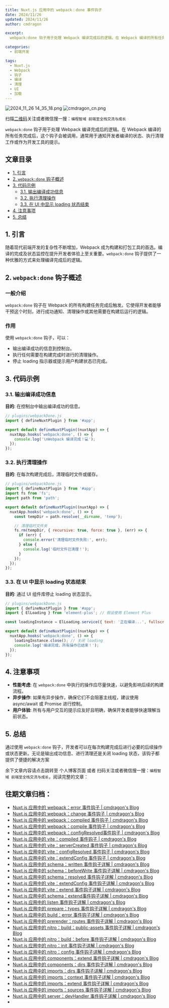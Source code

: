 ```yaml
---
title: Nuxt.js 应用中的 webpack：done 事件钩子
date: 2024/11/26
updated: 2024/11/26
author: cmdragon

excerpt:
  webpack:done 钩子用于处理 Webpack 编译完成后的逻辑。在 Webpack 编译的所有任务完成后，这个钩子会被调用，通常用于通知开发者编译的状态、执行清理工作或作为开发工具的提示。

categories:
  - 前端开发

tags:
  - Nuxt.js
  - Webpack
  - 钩子
  - 编译
  - 清理
  - UI
  - 加载
---
```


<img src="https://static.amd794.com/blog/images/2024_11_26 14_35_18.png@blog" title="2024_11_26 14_35_18.png" alt="2024_11_26 14_35_18.png"/>

<img src="https://api2.cmdragon.cn/upload/cmder/20250304_012821924.jpg" title="cmdragon_cn.png" alt="cmdragon_cn.png"/>


扫描[二维码](https://api2.cmdragon.cn/upload/cmder/20250304_012821924.jpg)关注或者微信搜一搜：`编程智域 前端至全栈交流与成长`

`webpack:done` 钩子用于处理 Webpack 编译完成后的逻辑。在 Webpack 编译的所有任务完成后，这个钩子会被调用，通常用于通知开发者编译的状态、执行清理工作或作为开发工具的提示。


## 文章目录

- [1. 引言](#1-引言)
- [2. `webpack:done` 钩子概述](#2-webpackdone-钩子概述)
- [3. 代码示例](#3-代码示例)
  - [3.1. 输出编译成功信息](#31-输出编译成功信息)
  - [3.2. 执行清理操作](#32-执行清理操作)
  - [3.3. 在 UI 中显示 loading 状态结束](#33-在-ui-中显示-loading-状态结束)
- [4. 注意事项](#4-注意事项)
- [5. 总结](#5-总结)

## 1. 引言

随着现代前端开发的复杂性不断增加，Webpack 成为构建和打包工具的首选。编译的完成及状态监控在提升开发者体验上至关重要。`webpack:done` 钩子提供了一种优雅的方式来处理编译完成后的逻辑。

## 2. `webpack:done` 钩子概述

### 一般介绍

`webpack:done` 钩子在 Webpack 的所有构建任务完成后触发。它使得开发者能够干预这个时刻，进行成功通知、清理操作或其他需要在构建后运行的逻辑。

### 作用

使用 `webpack:done` 钩子，可以：
- 输出编译成功的信息到控制台。
- 执行任何需要在构建完成时进行的清理操作。
- 停止 loading 指示器或提示用户构建状态已完成。

## 3. 代码示例

### 3.1. 输出编译成功信息

**目的**: 在控制台中输出编译成功的信息。

```javascript
// plugins/webpackDone.js
import { defineNuxtPlugin } from '#app';

export default defineNuxtPlugin((nuxtApp) => {
  nuxtApp.hooks('webpack:done', () => {
    console.log('\nWebpack 编译完成！💻');
  });
});
```

### 3.2. 执行清理操作

**目的**: 在每次构建完成后，清理临时文件或缓存。

```javascript
// plugins/webpackDone.js
import { defineNuxtPlugin } from '#app';
import fs from 'fs';
import path from 'path';

export default defineNuxtPlugin((nuxtApp) => {
  nuxtApp.hooks('webpack:done', () => {
    const tempDir = path.resolve(__dirname, 'temp');

    // 清理临时文件夹
    fs.rm(tempDir, { recursive: true, force: true }, (err) => {
      if (err) {
        console.error('清理临时文件失败:', err);
      } else {
        console.log('临时文件已清理！');
      }
    });
  });
});
```

### 3.3. 在 UI 中显示 loading 状态结束

**目的**: 通过 UI 组件库停止 loading 状态显示。

```javascript
// plugins/webpackDone.js
import { defineNuxtPlugin } from '#app';
import { ElLoading } from 'element-plus'; // 假设使用 Element Plus

const loadingInstance = ElLoading.service({ text: '正在编译...', fullscreen: true });

export default defineNuxtPlugin((nuxtApp) => {
  nuxtApp.hooks('webpack:done', () => {
    loadingInstance.close(); // 关闭 loading
    console.log('编译完成，所有操作已结束！');
  });
});
```

## 4. 注意事项

- **性能考虑**: 在 `webpack:done` 中执行的操作应尽量快速，以避免影响后续的构建流程。
- **异步操作**: 如果有异步操作，确保它们不会阻塞主线程，建议使用 async/await 或 Promise 进行控制。
- **用户体验**: 所有与用户交互的提示应友好且明确，确保开发者能够快速理解当前状态。

## 5. 总结

通过使用 `webpack:done` 钩子，开发者可以在每次构建完成后进行必要的后续操作或状态更新。无论是输出成功信息、进行清理还是关闭 loading 状态，该钩子都提供了便捷的解决方案

余下文章内容请点击跳转至 个人博客页面 或者 扫码关注或者微信搜一搜：`编程智域 前端至全栈交流与成长`，阅读完整的文章：

## 往期文章归档：

- [Nuxt.js 应用中的 webpack：error 事件钩子 | cmdragon's Blog](https://blog.cmdragon.cn/posts/0fb47ad58e14/)
- [Nuxt.js 应用中的 webpack：change 事件钩子 | cmdragon's Blog](https://blog.cmdragon.cn/posts/43a57e843f48/)
- [Nuxt.js 应用中的 webpack：compiled 事件钩子 | cmdragon's Blog](https://blog.cmdragon.cn/posts/0b6ec5ce3d59/)
- [Nuxt.js 应用中的 webpack：compile 事件钩子 | cmdragon's Blog](https://blog.cmdragon.cn/posts/7336c7f0809e/)
- [Nuxt.js 应用中的 webpack：configResolved事件钩子 | cmdragon's Blog](https://blog.cmdragon.cn/posts/afe62aeeaf6f/)
- [Nuxt.js 应用中的 vite：compiled 事件钩子 | cmdragon's Blog](https://blog.cmdragon.cn/posts/973541933f38/)
- [Nuxt.js 应用中的 vite：serverCreated 事件钩子 | cmdragon's Blog](https://blog.cmdragon.cn/posts/ab7710befd8e/)
- [Nuxt.js 应用中的 vite：configResolved 事件钩子 | cmdragon's Blog](https://blog.cmdragon.cn/posts/1266785cead8/)
- [Nuxt.js 应用中的 vite：extendConfig 事件钩子 | cmdragon's Blog](https://blog.cmdragon.cn/posts/e1ea2c9a1566/)
- [Nuxt.js 应用中的 schema：written 事件钩子详解 | cmdragon's Blog](https://blog.cmdragon.cn/posts/11121d82a55c/)
- [Nuxt.js 应用中的 schema：beforeWrite 事件钩子详解 | cmdragon's Blog](https://blog.cmdragon.cn/posts/14f648e6cb9f/)
- [Nuxt.js 应用中的 schema：resolved 事件钩子详解 | cmdragon's Blog](https://blog.cmdragon.cn/posts/c343331f3f06/)
- [Nuxt.js 应用中的 vite：extendConfig 事件钩子详解 | cmdragon's Blog](https://blog.cmdragon.cn/posts/5ea147f7e6ee/)
- [Nuxt.js 应用中的 vite：extend 事件钩子详解 | cmdragon's Blog](https://blog.cmdragon.cn/posts/76f8905ddea2/)
- [Nuxt.js 应用中的 schema：extend事件钩子详解 | cmdragon's Blog](https://blog.cmdragon.cn/posts/271e7f413d3a/)
- [Nuxt.js 应用中的 listen 事件钩子详解 | cmdragon's Blog](https://blog.cmdragon.cn/posts/bfdfe1fbb4cc/)
- [Nuxt.js 应用中的 prepare：types 事件钩子详解 | cmdragon's Blog](https://blog.cmdragon.cn/posts/a893a1ffa34a/)
- [Nuxt.js 应用中的 build：error 事件钩子详解 | cmdragon's Blog](https://blog.cmdragon.cn/posts/6ea046edf756/)
- [Nuxt.js 应用中的 prerender：routes 事件钩子详解 | cmdragon's Blog](https://blog.cmdragon.cn/posts/925363b7ba91/)
- [Nuxt.js 应用中的 nitro：build：public-assets 事件钩子详解 | cmdragon's Blog](https://blog.cmdragon.cn/posts/e3ab63fec9ce/)
- [Nuxt.js 应用中的 nitro：build：before 事件钩子详解 | cmdragon's Blog](https://blog.cmdragon.cn/posts/1c70713c402c/)
- [Nuxt.js 应用中的 nitro：init 事件钩子详解 | cmdragon's Blog](https://blog.cmdragon.cn/posts/8122bb43e5c6/)
- [Nuxt.js 应用中的 nitro：config 事件钩子详解 | cmdragon's Blog](https://blog.cmdragon.cn/posts/61ef115005d4/)
- [Nuxt.js 应用中的 components：extend 事件钩子详解 | cmdragon's Blog](https://blog.cmdragon.cn/posts/f1df4f41c9a9/)
- [Nuxt.js 应用中的 components：dirs 事件钩子详解 | cmdragon's Blog](https://blog.cmdragon.cn/posts/0f896139298c/)
- [Nuxt.js 应用中的 imports：dirs 事件钩子详解 | cmdragon's Blog](https://blog.cmdragon.cn/posts/ddb970c3c508/)
- [Nuxt.js 应用中的 imports：context 事件钩子详解 | cmdragon's Blog](https://blog.cmdragon.cn/posts/95d21c3b16f6/)
- [Nuxt.js 应用中的 imports：extend 事件钩子详解 | cmdragon's Blog](https://blog.cmdragon.cn/posts/002d9daf4c46/)
- [Nuxt.js 应用中的 imports：sources 事件钩子详解 | cmdragon's Blog](https://blog.cmdragon.cn/posts/f4858dcadca1/)
- [Nuxt.js 应用中的 server：devHandler 事件钩子详解 | cmdragon's Blog](https://blog.cmdragon.cn/posts/801ed4ce0612/)
-

